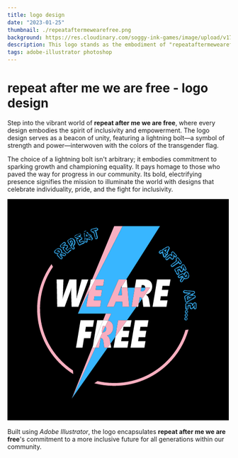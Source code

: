 ```yaml
---
title: logo design
date: "2023-01-25"
thumbnail: ./repeataftermewearefree.png
background: https://res.cloudinary.com/soggy-ink-games/image/upload/v1709873091/adobe-ian.png
description: This logo stands as the embodiment of "repeataftermewearefree" meticulously crafted to capture the essence and values of this esteemed T-shirt company
tags: adobe-illustrator photoshop
---
```


# repeat after me we are free - logo design

Step into the vibrant world of <b>repeat after me we are free</b>, where every design embodies the spirit of inclusivity and empowerment. The logo design serves as a beacon of unity, featuring a lightning bolt—a symbol of strength and power—interwoven with the colors of the transgender flag.

The choice of a lightning bolt isn't arbitrary; it embodies commitment to sparking growth and championing equality. It pays homage to those who paved the way for progress in our community. Its bold, electrifying presence signifies the mission to illuminate the world with designs that celebrate individuality, pride, and the fight for inclusivity.

![brand logo repeataftermewearefree](./repeataftermewearefree-logo.png)

Built using <i>Adobe Illustrator</i>, the logo encapsulates <b>repeat after me we are free</b>'s commitment to a more inclusive future for all generations within our community.
